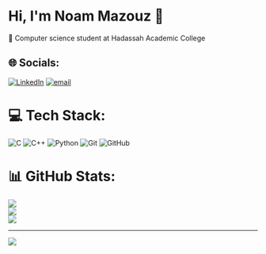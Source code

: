 # Hi, I'm Noam Mazouz 👋

:brain: Computer science student at Hadassah Academic College<br/>

## 🌐 Socials:
[![LinkedIn](https://img.shields.io/badge/LinkedIn-%230077B5.svg?logo=linkedin&logoColor=white)](https://linkedin.com/in/https://www.linkedin.com/in/noam-mazouz-207438277/) [![email](https://img.shields.io/badge/Email-D14836?logo=gmail&logoColor=white)](mailto:mazouznoam@gmail.com) 

# 💻 Tech Stack:
![C](https://img.shields.io/badge/c-%2300599C.svg?style=for-the-badge&logo=c&logoColor=white) ![C++](https://img.shields.io/badge/c++-%2300599C.svg?style=for-the-badge&logo=c%2B%2B&logoColor=white) ![Python](https://img.shields.io/badge/python-3670A0?style=for-the-badge&logo=python&logoColor=ffdd54) ![Git](https://img.shields.io/badge/git-%23F05033.svg?style=for-the-badge&logo=git&logoColor=white) ![GitHub](https://img.shields.io/badge/github-%23121011.svg?style=for-the-badge&logo=github&logoColor=white)
# 📊 GitHub Stats:
![](https://github-readme-stats.vercel.app/api?username=Noammazouz&theme=merko&hide_border=false&include_all_commits=false&count_private=false)<br/>
![](https://nirzak-streak-stats.vercel.app/?user=Noammazouz&theme=merko&hide_border=false)<br/>
![](https://github-readme-stats.vercel.app/api/top-langs/?username=Noammazouz&theme=merko&hide_border=false&include_all_commits=false&count_private=false&layout=compact)

---
[![](https://visitcount.itsvg.in/api?id=Noammazouz&icon=0&color=0)](https://visitcount.itsvg.in)

